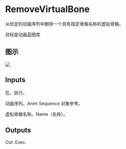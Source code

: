 # RemoveVirtualBone

从给定的动画序列中删除一个具有指定骨骼名称的虚拟骨骼。

目标是动画蓝图库

## 图示

![]($-20221218-17525672.png)

## Inputs

在。执行。

动画序列。Anim Sequence 对象参考。

虚拟骨骼名称。Name（名称）。 

## Outputs

Out: Exec.
